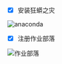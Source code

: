 - [x] 安装狂蟒之灾

![anaconda](https://github.com/djsbhhh/computational_physics_N2014301020116/blob/master/Picture/anaconda.png)

- [x] 注册作业部落

![作业部落](https://github.com/djsbhhh/computational_physics_N2014301020116/blob/master/Picture/%E4%BD%9C%E4%B8%9A%E9%83%A8%E8%90%BD.png)
